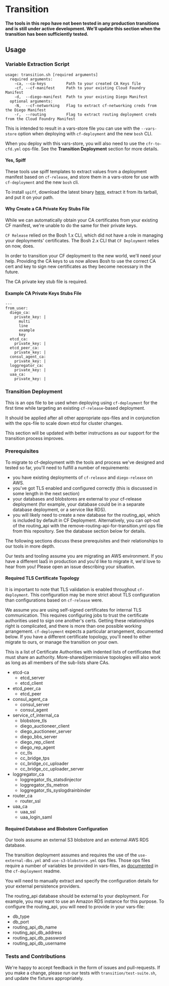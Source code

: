 # Transition

**The tools in this repo
have not been tested
in any production transitions
and is still under active development.
We'll update this section when the transition
has been sufficiently tested.**

## Usage

### Variable Extraction Script
```
usage: transition.sh [required arguments]
  required arguments:
    -ca, --ca-keys         Path to your created CA Keys file
    -cf, --cf-manifest     Path to your existing Cloud Foundry Manifest
    -d,  --diego-manifest  Path to your existing Diego Manifest
  optional arguments:
    -N,  --cf-networking   Flag to extract cf-networking creds from the Diego Manifest
    -r,  --routing         Flag to extract routing deployment creds from the Cloud Foundry Manifest
```
This is intended to result
in a vars-store file you can use
with the `--vars-store` option
when deploying with `cf-deployment`
and the new `bosh` CLI.

When you deploy with this vars-store,
you will also need to use
the `cfr-to-cfd.yml` ops-file.
See the **Transition Deployment**
section for more details.

#### Yes, Spiff
These tools use spiff templates
to extract values from a deployment manifest
based on `cf-release`,
and store them in a vars-store
for use with `cf-deployment`
and the new `bosh` cli.

To install `spiff`,
download the latest binary [here][spiff-releases],
extract it from its tarball,
and put it on your path.

#### Why Create a CA Private Key Stubs File
While we can automatically obtain 
your CA certificates
from your existing CF manifest,
we're unable to do the same for 
their private keys.

`CF Release` relied on
the Bosh 1.x CLI,
which did not have a role
in managing your deployments' certificates.
The Bosh 2.x CLI 
that `CF Deployment` relies on now, does.

In order to transition your CF deployment 
to the new world,
we'll need your help.
Providing the CA keys to us now allows 
Bosh to use the correct CA cert and key to 
sign new certificates as they become necessary
in the future.

The CA private key stub file is required.

#### Example CA Private Keys Stubs File
```
---
from_user:
  diego_ca:
    private_key: |
      multi
      line
      example
      key
  etcd_ca:
    private_key: |
  etcd_peer_ca:
    private_key: |
  consul_agent_ca:
    private_key: |
  loggregator_ca:
    private_key: |
  uaa_ca:
    private_key: |
```

### Transition Deployment
This is an ops file
to be used when deploying using `cf-deployment`
for the first time
while targeting an existing `cf-release`-based deployment.

It should be applied after
all other appropriate ops-files
and in conjunction with the ops-file
to scale down etcd for cluster changes.

This section will be updated with better instructions
as our support for the transition process improves.

### Prerequisites
To migrate to cf-deployment
with the tools and process we've designed and tested
so far,
you'll need to fulfill a number of requirements:
- you have existing deployments of
  `cf-release`
  and
  `diego-release` on AWS.
- you've got TLS enabled and configured correctly
  (this is discussed in some length in the next section)
- your databases and blobstores are external to your cf-release deployment
  (for example, your database could be in a separate database deployment, or a service like RDS).
- you will likely need
  to create a new database
  for the routing_api,
  which is included by default in CF Deployment.
  Alternatively, you can opt-out of the routing_api
  with the remove-routing-api-for-transition.yml
  ops file from this repository. See the database section below for details.

The following sections discuss these prerequisites
and their relationships to our tools
in more depth.

Our tests and tooling
assume you are migrating an AWS environment.
If you have a different IaaS in production
and you'd like to migrate it,
we'd love to hear from you!
Please open an issue describing your situation.

#### Required TLS Certificate Topology
It is important to note that TLS validation
is enabled throughout `cf-deployment`.
This configuration may be more strict
about TLS configuration
than configurations based on `cf-release` were.

We assume you are using self-signed certificates
for internal TLS communication.
This requires configuring jobs
to trust the certificate authorities
used to sign one another's certs.
Getting these relationships right is complicated,
and there is more than one possible working arrangement.
`cf-deployment` expects a particular arrangement,
documented below.
If you have a different certificate topology,
you'll need to either migrate to ours,
or manage the transition on your own.

This is a list of Certificate Authorities
with indented lists of certificates
that must share an authority.
More-shared/permissive topologies will also work
as long as all members of the sub-lists share CAs.

- etcd-ca
  - etcd_server
  - etcd_client
- etcd_peer_ca
  - etcd_peer
- consul_agent_ca
  - consul_server
  - consul_agent
- service_cf_internal_ca
  - blobstore_tls
  - diego_auctioneer_client
  - diego_auctioneer_server
  - diego_bbs_server
  - diego_rep_client
  - diego_rep_agent
  - cc_tls
  - cc_bridge_tps
  - cc_bridge_cc_uploader
  - cc_bridge_cc_uploader_server
- loggregator_ca
  - loggregator_tls_statsdinjector
  - loggregator_tls_metron
  - loggregator_tls_syslogdrainbinder
- router_ca
  - router_ssl
- uaa_ca
  - uaa_ssl
  - uaa_login_saml

#### Required Database and Blobstore Configuration
Our tools assume
an external S3 blobstore
and an external AWS RDS database.

The transition deployment assumes
and requires
the use of the `use-external-dbs.yml`
and `use-s3-blobstore.yml` ops files.
Those ops files require a number of variables
be provided in vars-files,
as [documented][cf-d-ops-files-list] in the `cf-deployment` readme.

You will need to manually extract and specify
the configuration details
for your external persistence providers.

The routing_api database
should be external to your deployment.
For example, you may want
to use an Amazon RDS instance for this purpose.
To configure the routing_api,
you will need to provide in your vars-file:
  - db_type
  - db_port
  - routing_api_db_name
  - routing_api_db_address
  - routing_api_db_password
  - routing_api_db_username

### Tests and Contributions
We're happy to accept feedback
in the form of issues and pull-requests.
If you make a change,
please run our tests
with `transition/test-suite.sh`,
and update the fixtures appropriately.

[spiff-releases]: https://github.com/cloudfoundry-incubator/spiff/releases
[cf-d-ops-files-list]: https://github.com/cloudfoundry/cf-deployment/blob/master/README.md#ops-files
